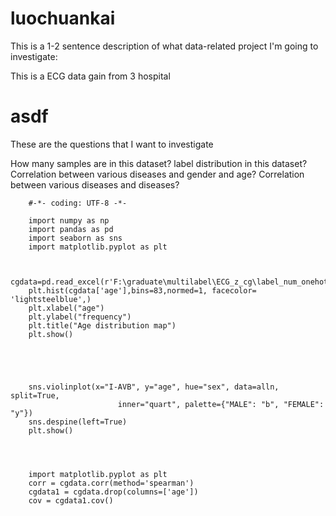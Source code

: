 # luochuankai




This is a 1-2 sentence description of what data-related project I'm going to investigate:

This is a ECG data gain from 3 hospital

   
  
   
   

# asdf   


These are the questions that I want to investigate


How many samples are in this dataset?
label distribution in this dataset?
Correlation between various diseases and gender and age?
Correlation between various diseases and diseases?


		#-*- coding: UTF-8 -*-

		import numpy as np
		import pandas as pd 
		import seaborn as sns
		import matplotlib.pyplot as plt


		cgdata=pd.read_excel(r'F:\graduate\multilabel\ECG_z_cg\label_num_onehot.xlsx',sheet_name='Sheet2')
		plt.hist(cgdata['age'],bins=83,normed=1, facecolor= 'lightsteelblue',)
		plt.xlabel("age")
		plt.ylabel("frequency")
		plt.title("Age distribution map")
		plt.show()




		
		sns.violinplot(x="I-AVB", y="age", hue="sex", data=alln, split=True,
							inner="quart", palette={"MALE": "b", "FEMALE": "y"}) 
		sns.despine(left=True)
		plt.show()




		import matplotlib.pyplot as plt
		corr = cgdata.corr(method='spearman')  
		cgdata1 = cgdata.drop(columns=['age'])
		cov = cgdata1.cov() 

